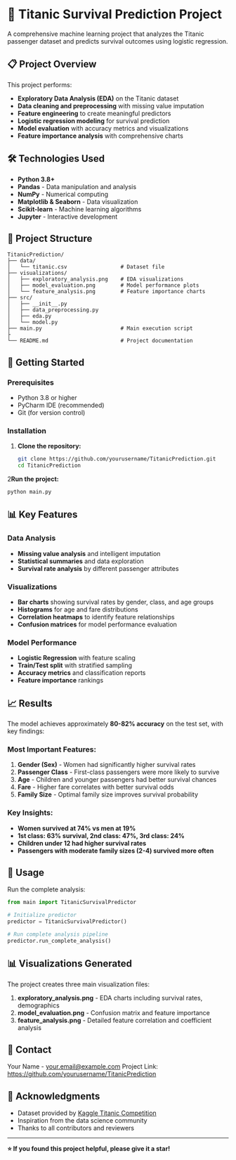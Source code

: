 # 🚢 Titanic Survival Prediction Project

A comprehensive machine learning project that analyzes the Titanic passenger dataset and predicts survival outcomes using logistic regression.

## 📋 Project Overview

This project performs:
- **Exploratory Data Analysis (EDA)** on the Titanic dataset
- **Data cleaning and preprocessing** with missing value imputation
- **Feature engineering** to create meaningful predictors
- **Logistic regression modeling** for survival prediction
- **Model evaluation** with accuracy metrics and visualizations
- **Feature importance analysis** with comprehensive charts

## 🛠️ Technologies Used

- **Python 3.8+**
- **Pandas** - Data manipulation and analysis
- **NumPy** - Numerical computing
- **Matplotlib & Seaborn** - Data visualization
- **Scikit-learn** - Machine learning algorithms
- **Jupyter** - Interactive development

## 📁 Project Structure

```
TitanicPrediction/
├── data/
│   └── titanic.csv                 # Dataset file
├── visualizations/
│   ├── exploratory_analysis.png    # EDA visualizations
│   ├── model_evaluation.png        # Model performance plots
│   └── feature_analysis.png        # Feature importance charts
├── src/
│   ├── __init__.py
│   ├── data_preprocessing.py
│   ├── eda.py
│   └── model.py
├── main.py                         # Main execution script
├               
└── README.md                       # Project documentation
```

## 🚀 Getting Started

### Prerequisites
- Python 3.8 or higher
- PyCharm IDE (recommended)
- Git (for version control)

### Installation

1. **Clone the repository:**
   ```bash
   git clone https://github.com/yourusername/TitanicPrediction.git
   cd TitanicPrediction
   ```



2**Run the project:**
   ```bash
   python main.py
   ```

## 📊 Key Features

### Data Analysis
- **Missing value analysis** and intelligent imputation
- **Statistical summaries** and data exploration
- **Survival rate analysis** by different passenger attributes

### Visualizations
- **Bar charts** showing survival rates by gender, class, and age groups
- **Histograms** for age and fare distributions
- **Correlation heatmaps** to identify feature relationships
- **Confusion matrices** for model performance evaluation

### Model Performance
- **Logistic Regression** with feature scaling
- **Train/Test split** with stratified sampling
- **Accuracy metrics** and classification reports
- **Feature importance** rankings

## 📈 Results

The model achieves approximately **80-82% accuracy** on the test set, with key findings:

### Most Important Features:
1. **Gender (Sex)** - Women had significantly higher survival rates
2. **Passenger Class** - First-class passengers were more likely to survive
3. **Age** - Children and younger passengers had better survival chances
4. **Fare** - Higher fare correlates with better survival odds
5. **Family Size** - Optimal family size improves survival probability

### Key Insights:
- **Women survived at 74% vs men at 19%**
- **1st class: 63% survival, 2nd class: 47%, 3rd class: 24%**
- **Children under 12 had higher survival rates**
- **Passengers with moderate family sizes (2-4) survived more often**

## 🔧 Usage

Run the complete analysis:
```python
from main import TitanicSurvivalPredictor

# Initialize predictor
predictor = TitanicSurvivalPredictor()

# Run complete analysis pipeline
predictor.run_complete_analysis()
```

## 📊 Visualizations Generated

The project creates three main visualization files:

1. **exploratory_analysis.png** - EDA charts including survival rates, demographics
2. **model_evaluation.png** - Confusion matrix and feature importance
3. **feature_analysis.png** - Detailed feature correlation and coefficient analysis




## 📧 Contact

Your Name - your.email@example.com
Project Link: https://github.com/yourusername/TitanicPrediction

## 🙏 Acknowledgments

- Dataset provided by [Kaggle Titanic Competition](https://www.kaggle.com/c/titanic)
- Inspiration from the data science community
- Thanks to all contributors and reviewers

---

**⭐ If you found this project helpful, please give it a star!**